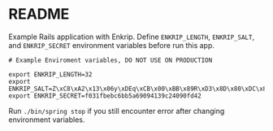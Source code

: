# README

Example Rails application with Enkrip. Define `ENKRIP_LENGTH`, `ENKRIP_SALT`, and `ENKRIP_SECRET` environment variables before run this app.

```
# Example Enviroment variables, DO NOT USE ON PRODUCTION

export ENKRIP_LENGTH=32
export ENKRIP_SALT=Z\xC8\xA2\x13\x06y\xDEq\xCB\x00\xBB\x89R\xD3\x8D\x80\xDC\x88\xDAc\x05\xC9wR\x93\xD2\xA8\xF5\x13\xAF\xBF\x04
export ENKRIP_SECRET=f031fbebc6bb5a69094139c24090fd42
```

Run `./bin/spring stop` if you still encounter error after changing environment variables.
